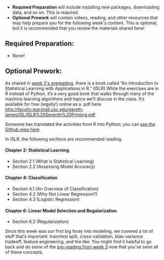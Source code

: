 - **Required Preparation** will include installing new packages, downloading data, and so on. This is required.
- **Optional Prework** will contain videos, reading, and other resources that may help prepare you for the following week's content. This is optional, but it is recommended that you review the materials shared here!

## Required Preparation:
- None!

## Optional Prework:
As shared in [week 3's prereading](../03-regression/prep-and-reading.md), there is a book called “An Introduction to Statistical Learning with Applications in R.” (ISLR) While the exercises are in R instead of Python, it’s a very good book that walks through many of the machine learning algorithms and topics we’ll discuss in the class. It’s available for free (legally!) online as a .pdf here: http://faculty.marshall.usc.edu/gareth-james/ISL/ISLR%20Seventh%20Printing.pdf

Someone has translated the activities from R into Python; you can [see the Github repo here](https://github.com/JWarmenhoven/ISLR-python).

In ISLR, the following sections are recommended reading.
#### Chapter 2: Statistical Learning
- Section 2.1 (What is Statistical Learning)
- Section 2.2 (Assessing Model Accuracy)

#### Chapter 4: Classification
- Section 4.1 (An Overview of Classification)
- Section 4.2 (Why Not Linear Regression?)
- Section 4.3 (Logistic Regression)

#### Chapter 6: Linear Model Selection and Regularization
- Section 6.2 (Regularization)

Since this week was our first big foray into modeling, we covered a lot of stuff that’s important: train/test split, cross-validation, bias-variance tradeoff, feature engineering, and the like. You might find it helpful to go back and do some of the [pre-reading from week 3](../03-regression/prep-and-reading.md) now that you’ve seen all of these concepts.